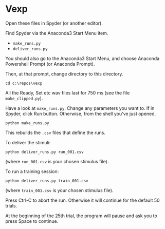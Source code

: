 # Vexp

Open these files in Spyder (or another editor).

Find Spyder via the Anaconda3 Start Menu item.

* `make_runs.py`
* `deliver_runs.py`

You should also go to the Anaconda3 Start Menu, and choose Anaconda Powershell Prompt (or Anaconda Prompt).

Then, at that prompt, change directory to this directory.

```
cd c:\repos\vexp
```

All the Ready, Set etc wav files last for 750 ms (see the file
`make_clipped.py`).

Have a look at `make_runs.py`.  Change any parameters you want to.  If in Spyder, click Run button.  Otherwise, from the shell you've just opened.

```
python make_runs.py
```

This rebuilds the `.csv` files that define the runs.

To deliver the stimuli:

```
python deliver_runs.py run_001.csv
```

(where `run_001.csv` is your chosen stimulus file).

To run a training session:

```
python deliver_runs.py train_001.csv
```

(where `train_001.csv` is your chosen stimulus file).

Press Ctrl-C to abort the run.  Otherwise it will continue for the default 50 trials.

At the beginning of the 25th trial, the program will pause and ask you to press Space to continue.
